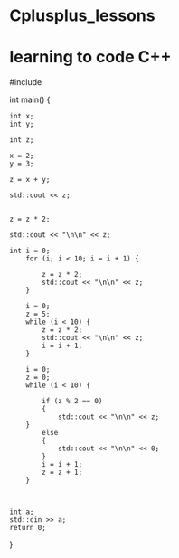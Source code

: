 # Cplusplus_lessons
# learning to code C++

#include <iostream>


int main() {

	int x;
	int y;

	int z;

	x = 2;
	y = 3;

	z = x + y;

	std::cout << z;


	z = z * 2;

	std::cout << "\n\n" << z;

	int i = 0;
		for (i; i < 10; i = i + 1) {

			z = z * 2;
			std::cout << "\n\n" << z;
		}

		i = 0;
		z = 5;
		while (i < 10) {
			z = z * 2;
			std::cout << "\n\n" << z;
			i = i + 1;
		}

		i = 0;
		z = 0;
		while (i < 10) {

			if (z % 2 == 0)
			{
				std::cout << "\n\n" << z;
		}
			else 
			{
				std::cout << "\n\n" << 0;
			}
			i = i + 1;
			z = z + 1;
		}



	int a;
	std::cin >> a;
	return 0;
}
